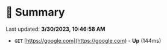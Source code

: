 # 📖 Summary
Last updated: **3/30/2023, 10:46:58 AM**

- `GET` [https://google.com](https://google.com) - **Up** (144ms)
